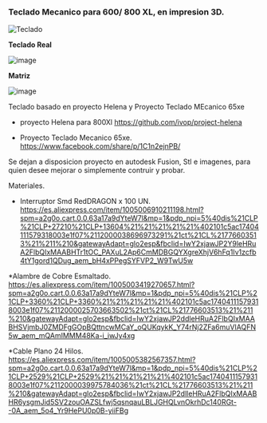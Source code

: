 
<h3><b>Teclado Mecanico para 600/ 800 XL, en impresion 3D.</b></h3>

![Teclado](https://github.com/user-attachments/assets/0c05696e-a2ad-4915-aeda-3e0ede9c0968)



<b>Teclado Real</b>


![image](https://github.com/user-attachments/assets/aa8f38e2-613e-4e45-8f0d-78bc027ebb1b)

<b>Matriz</b>

![image](https://github.com/user-attachments/assets/6ca4b529-0b18-4a1b-8492-b18ae1b2b871)


Teclado basado en proyecto Helena y Proyecto Teclado MEcanico 65xe

* proyecto Helena para 800Xl
  https://github.com/ivop/project-helena

* Proyecto Teclado Mecanico 65xe.
  https://www.facebook.com/share/p/1C1n2ejnPB/


Se dejan a disposicion proyecto en autodesk Fusion, Stl e imagenes, para quien desee mejorar o simplemente contruir y probar.


Materiales.
* Interruptor Smd RedDRAGON x 100 UN.
https://es.aliexpress.com/item/1005006910211198.html?spm=a2g0o.cart.0.0.63a17a9dYteW7l&mp=1&pdp_npi=5%40dis%21CLP%21CLP+27210%21CLP+13604%21%21%21%21%21%402101c5ac17404111579318003e1f07%2112000038696973291%21ct%21CL%21776603513%21%211%210&gatewayAdapt=glo2esp&fbclid=IwY2xjawJP2Y9leHRuA2FlbQIxMAABHTr1tOC_PAXuL2Ap6CmMDBGQYXgreXhjV6hFq1Iv1zcfb4tY1gord1QDug_aem_bH4xPPegSYFVP2_W9TwU5w

*Alambre de Cobre Esmaltado.
https://es.aliexpress.com/item/1005003419270657.html?spm=a2g0o.cart.0.0.63a17a9dYteW7l&mp=1&pdp_npi=5%40dis%21CLP%21CLP+3360%21CLP+3360%21%21%21%21%21%402101c5ac17404111579318003e1f07%2112000025703663502%21ct%21CL%21776603513%21%211%210&gatewayAdapt=glo2esp&fbclid=IwY2xjawJP2ddleHRuA2FlbQIxMAABHSVjmbJ0ZMDFgGOpBQttncwMCaY_oQUKqykK_Y74rNj2ZFa6muVIAQFN5w_aem_mQAmIMMM48Ka-i_iwJy4xg

*Cable Plano 24 Hilos.
https://es.aliexpress.com/item/1005005382567357.html?spm=a2g0o.cart.0.0.63a17a9dYteW7l&mp=1&pdp_npi=5%40dis%21CLP%21CLP+2529%21CLP+2529%21%21%21%21%21%402101c5ac17404111579318003e1f07%2112000039975784036%21ct%21CL%21776603513%21%211%210&gatewayAdapt=glo2esp&fbclid=IwY2xjawJP2dlleHRuA2FlbQIxMAABHR6ysgmJid5SV2zouOAZSLfwj5qsnqauLBLJGHQLvnOkrhDc140RGt--0A_aem_5o4_Yr9HePU0p0B-yiiFBg
